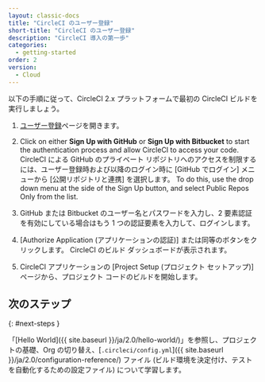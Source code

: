```yaml
---
layout: classic-docs
title: "CircleCI のユーザー登録"
short-title: "CircleCI のユーザー登録"
description: "CircleCI 導入の第一歩"
categories:
  - getting-started
order: 2
version:
  - Cloud
---
```


以下の手順に従って、CircleCI 2.x プラットフォームで最初の CircleCI ビルドを実行しましょう。

1. [ユーザー登録](https://circleci.com/ja/signup/)ページを開きます。

2. Click on either **Sign Up with GitHub** or **Sign Up with Bitbucket** to start the authentication process and allow CircleCI to access your code. CircleCI による GitHub のプライベート リポジトリへのアクセスを制限するには、ユーザー登録時および以降のログイン時に [GitHub でログイン] メニューから [公開リポジトリと連携] を選択します。 To do this, use the drop down menu at the side of the Sign Up button, and select Public Repos Only from the list.

3. GitHub または Bitbucket のユーザー名とパスワードを入力し、2 要素認証を有効にしている場合はもう 1 つの認証要素を入力して、ログインします。

4. [Authorize Application (アプリケーションの認証)] または同等のボタンをクリックします。 CircleCI のビルド ダッシュボードが表示されます。

5. CircleCI アプリケーションの [Project Setup (プロジェクト セットアップ)] ページから、プロジェクト コードのビルドを開始します。

## 次のステップ
{: #next-steps }

「[Hello World]({{ site.baseurl }}/ja/2.0/hello-world/)」を参照し、プロジェクトの基礎、Org の切り替え、[`.circleci/config.yml`]({{ site.baseurl }}/ja/2.0/configuration-reference/) ファイル (ビルド環境を決定付け、テストを自動化するための設定ファイル) について学習します。
